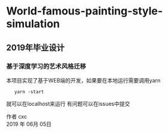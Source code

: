 # World-famous-painting-style-simulation
## 2019年毕业设计
### 基于深度学习的艺术风格迁移
本项目实现了基于WEB端的开发，如果要在本地运行需要调用yarn
```yarn -prep
   yarn -start
```
就可以在localhost来运行
有问题可以在issues中提交

作者 cxc     
2019 年 06月 05日    
